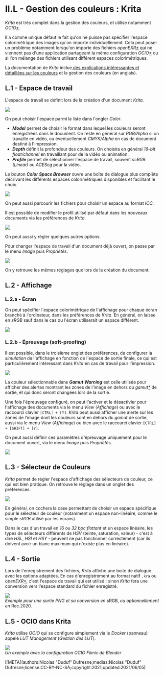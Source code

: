 # II.L - Gestion des couleurs : Krita

*Krita* est très complet dans la gestion des couleurs, et utilise notamment *OCIO[\*](ZZ-vocabulaire.md)*.

Il a comme unique défaut le fait qu'on ne puisse pas spécifier l'espace colorimétrique des images qu'on importe individuellement. Cela peut poser un problème notamment lorsqu'on importe des fichiers *openEXR[\*](ZZ-vocabulaire.md)* qui ne viennent pas d'une application partageant la même configuration *OCIO[\*](ZZ-vocabulaire.md)* ou si l'on mélange des fichiers utilisant différent espaces colorimétriques.

La documentation de *Krita* inclue[ des explications intéressantes et détaillées sur les couleurs](https://docs.krita.org/en/general_concepts/colors.html) et la gestion des couleurs (en anglais).

## L.1 - Espace de travail

L'espace de travail se définit lors de la création d'un document *Krita*.

![](img/krita/doc.png)

On peut choisir l'espace parmi la liste dans l'ongler *Color*.

- ***Model*** permet de choisir le format dans lequel les couleurs seront enregistrées dans le document. On reste en général sur *RGB/Alpha* si on travaille en vidéo, ou éventuellement *CMYK/Alpha* en cas de document destiné à l'impression.
- ***Depth*** définit la profondeur des couleurs. On choisira en général *16-bit float/channel* en travaillant pour de la vidéo ou animation.
- ***Profile*** permet de sélectionner l'espace de travail, souvent *scRGB (Linear)* ou *ACEScg* pour la vidéo.

Le bouton ***Color Space Browser*** ouvre une boîte de dialogue plus complète décrivant les différents espaces colorimétriques disponibles et facilitant le choix.

![](img/krita/browser.png)

On peut aussi parcourir les fichiers pour choisir un espace au format *ICC*.

Il est possible de modifier le profil utilisé par défaut dans les nouveaux documents via les préférences de *Krita*.

![](img/krita/settings1.png)

On peut aussi y régler quelques autres options.

Pour changer l'espace de travail d'un document déjà ouvert, on passe par le menu *Image* puis *Propriétés*.

![](img/krita/workingspace.png)

On y retrouve les mêmes réglages que lors de la création du document.

## L.2 - Affichage

### L.2.a - Écran

On peut spécifier l'espace colorimétrique de l'affichage pour chaque écran branché à l'ordinateur, dans les préférences de *Krita*. En général, on laisse en *sRGB* sauf dans le cas ou l'écran utiliserait un espace différent.

![](img/krita/settings2.png)

### L.2.b - Épreuvage (soft-proofing)

Il est possible, dans le troisième onglet des préférences, de configurer la *simulation* de l'affichage en fonction de l'espace de sortie finale, ce qui est particulièrement intéressant dans *Krita* en cas de travail pour l'impression.

![](img/krita/settings3.png)

La couleur sélectionnable dans ***Gamut Warning*** est celle utilisée pour afficher des alertes montrant les zones de l'image en dehors du *gamut[\*](ZZ-vocabulaire.md)* de sortie, et qui donc seront changées lors de la sortie.

Une fois l'épreuvage configuré, on peut l'activer et le désactivier pour l'affichage des documents via le menu *View* (*Affichage*) ou avec le raccourci clavier `[CTRL] + [Y]`. *Krita* peut aussi afficher une alerte sur les zones de l'image dont les couleurs sont en dehors du *gamut* de sortie, aussi via le menu *View* (*Affichage*) ou bien avec le raccourci clavier `[CTRL] + [SHIFT] + [Y]`.

On peut aussi définir ces paramètres d'épreuvage uniquement pour le document ouvert, via le menu *Image* puis *Propriétés*.

![](img/krita/doc-softproofing.png)

## L.3 - Sélecteur de Couleurs

*Krita* permet de régler l'espace d'affichage des sélecteurs de couleur, ce qui est bien pratique. On retrouve le réglage dans un onglet des préférences.

![](img/krita/picker.png)

En général, on cochera la case permettant de choisir un espace spécifique pour le sélecteur de couleur (notamment un espace non-linéaire, comme le simple *sRGB* utilisé par les écrans).

Dans le cas d'un travail en *16* ou *32 bpc flottant* et un espace linéaire, les types de sélecteurs différents de *HSV* (teinte, saturation, valeur) - c'est à dire *HSL*, *HSI* et *HSY* - peuvent ne pas fonctionner correctement (car ils doivent avoir un blanc maximum qui n'existe plus en linéaire).

## L.4 - Sortie

Lors de l'enregistrement des fichiers, *Krita* affiche une boite de dialogue avec les options adaptées. En cas d'enregistrement au format natif `.kra` ou *openEXR[\*](ZZ-vocabulaire.md)*, c'est l'espace de travail qui est utilisé ; sinon *Krita* fera une conversion vers l'espace standard du fichier enregistré.

![](img/krita/output.png)  
*Exemple pour une sortie PNG et sa conversion en* sRGB, *ou optionnellement en* Rec.2020.

## L.5 - OCIO dans Krita

*Krita* utilise *OCIO* qui se configure simplement via le *Docker* (panneau) appelé *LUT Management* (*Gestion des LUT*).

![](img/krita/ocio.png)  
*Un exemple avec la configuration OCIO Filmic de Blender*

![META](authors:Nicolas "Duduf" Dufresne;medias:Nicolas "Duduf" Dufresne;license:CC-BY-NC-SA;copyright:2021;updated:2021/06/05)
